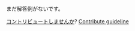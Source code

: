 
まだ解答例がないです。

[コントリビュートしませんか](https://github.com/BFEdev/BFE.dev-solutions/blob/main/problem/implement-json-stringify_ja.md)?  [Contribute guideline](https://github.com/BFEdev/BFE.dev-solutions#how-to-contribute)
